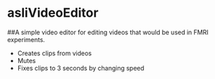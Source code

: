 # asliVideoEditor

##A simple video editor for editing videos that would be used in FMRI experiments.

- Creates clips from videos
- Mutes 
- Fixes clips to 3 seconds by changing speed
